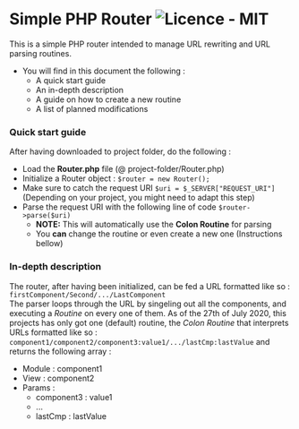 # Simple PHP Router <img src="https://img.shields.io/badge/license-MIT-green" alt="Licence - MIT">
This is a simple PHP router intended to manage URL rewriting and URL parsing routines.
- You will find in this document the following : 
	- A quick start guide
	- An in-depth description
	- A guide on how to create a new routine
	- A list of planned modifications

### Quick start guide
After having downloaded to project folder, do the following : 

* Load the **Router.php** file (@ project-folder/Router.php)
* Initialize a Router object : `$router = new Router();`
* Make sure to catch the request URI `$uri = $_SERVER["REQUEST_URI"]` (Depending on your project, you might need to adapt this step)
* Parse the request URI with the following line of code `$router->parse($uri)`
	* **NOTE:** This will automatically use the **Colon Routine** for parsing
	* You **can** change the routine or even create a new one (Instructions bellow)

### In-depth description
The router, after having been initialized, can be fed a URL formatted like so : `firstComponent/Second/.../LastComponent` <br>
The parser loops through the URL by singeling out all the components, and executing a *Routine* on every one of them. As of the 27th of July 2020, this projects has only got one (default) routine, the *Colon Routine* that interprets URLs formatted like so : `component1/component2/component3:value1/.../lastCmp:lastValue` and returns the following array :
- Module 	: 	component1
- View		: 	component2
- Params	:
	-	component3 	: 	value1
	-	...
	- lastCmp		:	lastValue